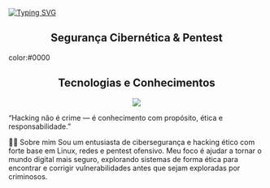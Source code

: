 [![Typing SVG](https://readme-typing-svg.demolab.com/?lines=Felipe&center=true&vCenter=true&height=53&size=70&width=1050&color=28a0d1&font=Jersey+25&duration=3000)](https://github.com/henrygoncalvess)
<color>
<h2 align=center>Segurança Cibernética & Pentest</h2>
color:#0000
<h2 align=center>Tecnologias e Conhecimentos</h2>

<p align="center">
  <img src="https://skillicons.dev/icons?i=neovim,python,vim,c,cassandra,debian&perline=10" />
</p>
“Hacking não é crime — é conhecimento com propósito, ética e responsabilidade.”




👨‍💻 Sobre mim
Sou um entusiasta de cibersegurança e hacking ético com forte base em Linux, redes e pentest ofensivo. Meu foco é ajudar a tornar o mundo digital mais seguro, explorando sistemas de forma ética para encontrar e corrigir vulnerabilidades antes que sejam exploradas por criminosos.

